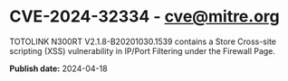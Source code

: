 # CVE-2024-32334 - cve@mitre.org

TOTOLINK N300RT V2.1.8-B20201030.1539 contains a Store Cross-site scripting (XSS) vulnerability in IP/Port Filtering under the Firewall Page.

**Publish date:** 2024-04-18
